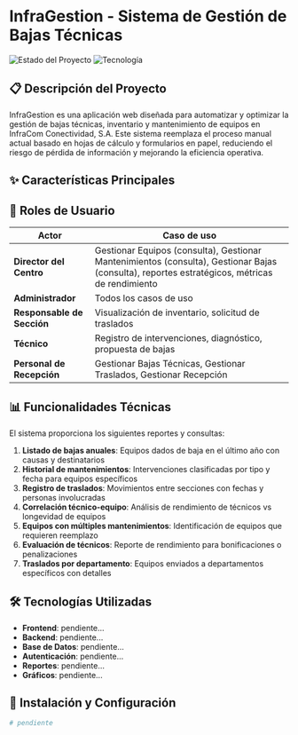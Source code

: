 # InfraGestion - Sistema de Gestión de Bajas Técnicas

![Estado del Proyecto](https://img.shields.io/badge/Estado-Desarrollo%20Activo-brightgreen)
![Tecnología](https://img.shields.io/badge/Tecnología-Web%20App-blue)

## 📋 Descripción del Proyecto

InfraGestion es una aplicación web diseñada para automatizar y optimizar la gestión de bajas técnicas, inventario y mantenimiento de equipos en InfraCom Conectividad, S.A. Este sistema reemplaza el proceso manual actual basado en hojas de cálculo y formularios en papel, reduciendo el riesgo de pérdida de información y mejorando la eficiencia operativa.

## ✨ Características Principales


## 👥 Roles de Usuario

| Actor | Caso de uso |
|-----|-------------------|
| **Director del Centro** | Gestionar Equipos (consulta), Gestionar Mantenimientos (consulta), Gestionar Bajas (consulta), reportes estratégicos, métricas de rendimiento |
| **Administrador** | Todos los casos de uso |
| **Responsable de Sección** | Visualización de inventario, solicitud de traslados |
| **Técnico** | Registro de intervenciones, diagnóstico, propuesta de bajas |
| **Personal de Recepción** | Gestionar Bajas Técnicas, Gestionar Traslados, Gestionar Recepción |

## 📊 Funcionalidades Técnicas

El sistema proporciona los siguientes reportes y consultas:

1. **Listado de bajas anuales**: Equipos dados de baja en el último año con causas y destinatarios
2. **Historial de mantenimientos**: Intervenciones clasificadas por tipo y fecha para equipos específicos
3. **Registro de traslados**: Movimientos entre secciones con fechas y personas involucradas
4. **Correlación técnico-equipo**: Análisis de rendimiento de técnicos vs longevidad de equipos
5. **Equipos con múltiples mantenimientos**: Identificación de equipos que requieren reemplazo
6. **Evaluación de técnicos**: Reporte de rendimiento para bonificaciones o penalizaciones
7. **Traslados por departamento**: Equipos enviados a departamentos específicos con detalles

## 🛠️ Tecnologías Utilizadas

- **Frontend**: pendiente...
- **Backend**: pendiente...
- **Base de Datos**: pendiente...
- **Autenticación**: pendiente...
- **Reportes**: pendiente...
- **Gráficos**: pendiente...

## 🚀 Instalación y Configuración

```bash
# pendiente

```